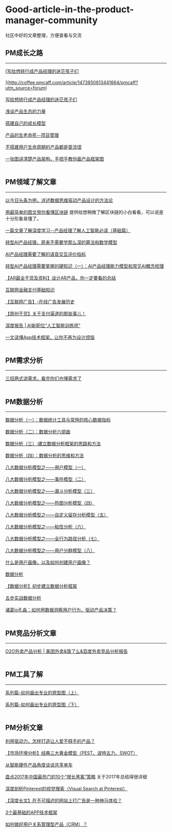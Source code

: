 # Good-article-in-the-product-manager-community
社区中好的文章整理，方便查看与交流

## PM成长之路

--------

[[写给想转行成产品经理的迷茫孩子们](http://coffee.pmcaff.com/article/12591)
<br/>
<br/>](http://coffee.pmcaff.com/article/1473850613441664/pmcaff?utm_source=forum)
<br/>
<br/>
[写给想转行成产品经理的迷茫孩子们](http://coffee.pmcaff.com/article/1473850613441664/pmcaff?utm_source=forum)
<br/>
<br/>
[浅谈产品生态的力量](http://coffee.pmcaff.com/article/12210)
<br/>
<br/>
[搭建自己的成长模型](http://coffee.pmcaff.com/article/10654)
<br/>
<br/>
[产品的生老命死--项目管理](http://coffee.pmcaff.com/article/1301799229863040/pmcaff?utm_source=forum)
<br/>
<br/>
[不搭建用户生命周期的产品都是耍流氓](http://www.ipmtalk.com/article-detail/365.html)
<br/>
<br/>
[一张图讲清楚产品架构，手把手教你画产品框架图](http://coffee.pmcaff.com/article/10789)
<br/>
<br/>


## PM领域了解文章

-----

[以今日头条为例，详述数据思维驱动产品设计的方法论](http://coffee.pmcaff.com/article/14092)
<br/>
<br/>
[用最简单的图文带你看懂区块链](http://coffee.pmcaff.com/article/13060) 提供给想稍微了解区块链的小白看看，可以说是十分形象易懂了。
<br/>
<br/>
[一篇文章了解深度学习--产品经理了解人工智能必读（基础篇）](http://coffee.pmcaff.com/article/13742)
<br/>
<br/>
[转型AI产品经理，原来不需要学那么深的算法和数学模型](http://coffee.pmcaff.com/article/12445)
<br/>
<br/>
[ AI产品经理需要了解的语音交互评价指标](http://coffee.pmcaff.com/article/12251)
<br/>
<br/>
[转型AI产品经理需要掌握的硬知识（一）：AI产品经理能力模型和常见AI概念梳理](http://coffee.pmcaff.com/article/1163514880930944/pmcaff?utm_source=search)
<br/>
<br/>
[【AR最全干货及资料】设计AR产品，你一定要看的总结](http://coffee.pmcaff.com/article/875767906021504/pmcaff?utm_source=forum&from=profile)
<br/>
<br/>
[互联网金融支付基础知识](http://www.woshipm.com/it/538375.html)
<br/>
<br/>
[【互联网广告】-在线广告发展历史](http://coffee.pmcaff.com/article/1481419025778816/pmcaff?utm_source=forum)
<br/>
<br/>
[【原创干货】关于支付渠道的那些事儿！](http://coffee.pmcaff.com/article/12793)
<br/>
<br/>
[深度报告 | AI新职位“人工智能训练师”](http://coffee.pmcaff.com/article/14087)
<br/>
<br/>
[一文读懂App技术框架，让你不再为设计烦恼](http://coffee.pmcaff.com/article/14130)
<br/>
<br/>


## PM需求分析

------

[三招两式讲需求，看完你们也懂需求了](http://coffee.pmcaff.com/article/9751)
<br/>
<br/>


## PM数据分析

---------

[数据分析（一）：数据统计工具与常用的核心数据指标](http://coffee.pmcaff.com/article/2000000000008767/pmcaff?utm_source=search)
<br/>
<br/>
[数据分析（二）：数据分析六部曲](http://coffee.pmcaff.com/article/2000000000008669/pmcaff?utm_source=search)
<br/>
<br/>
[数据分析（三）:建立数据分析框架的思路和方法](http://coffee.pmcaff.com/article/2000000000008803/pmcaff?utm_source=search)
<br/>
<br/>
[数据分析（四）：数据分析的思维和方法](http://coffee.pmcaff.com/article/2000000000008814/pmcaff?utm_source=search)
<br/>
<br/>
[八大数据分析模型之——用户模型（一）](http://coffee.pmcaff.com/article/1191054621424768/pmcaff?utm_source=search)
<br/>
<br/>
[八大数据分析模型之——事件模型（二）](http://coffee.pmcaff.com/article/1200184453298304/pmcaff?utm_source=search)
<br/>
<br/>
[八大数据分析模型之——漏斗分析模型（三）](http://coffee.pmcaff.com/article/1211729076747392/pmcaff?utm_source=search)
<br/>
<br/>
[八大数据分析模型之——热图分析模型（四）](http://coffee.pmcaff.com/article/1221496609144960/pmcaff?utm_source=search)
<br/>
<br/>
[八大数据分析模型之——自定义留存分析模型（五）](http://coffee.pmcaff.com/article/1231882184768640/pmcaff?utm_source=search)
<br/>
<br/>
[八大数据分析模型之——粘性分析（六）](http://coffee.pmcaff.com/article/1241789409467520/pmcaff?utm_source=search)
<br/>
<br/>
[八大数据分析模型之——全行为路径分析（七）](http://coffee.pmcaff.com/article/1252228207958144/pmcaff?utm_source=search)
<br/>
<br/>
[八大数据分析模型之——用户分群模型（八）](http://coffee.pmcaff.com/article/1272337690361984/pmcaff?utm_source=search)
<br/>
<br/>
[什么是用户画像，以及如何创建用户画像？](http://coffee.pmcaff.com/article/496019454515328/pmcaff?utm_source=search)
<br/>
<br/>
[数据分析](http://coffee.pmcaff.com/article/1111652454878336/pmcaff?utm_source=search)
<br/>
<br/>
[【数据分析】初步建立数据分析框架](http://coffee.pmcaff.com/article/791718866995328/pmcaff?utm_source=search)
<br/>
<br/>
[五步实战数据分析](http://coffee.pmcaff.com/article/1187336160679040/pmcaff?utm_source=search)
<br/>
<br/>
[诸葛io孔淼：如何用数据洞察用户行为，驱动产品决策？](https://mp.weixin.qq.com/s/fN5e7PISRw_29bZslMbCUw)
<br/>
<br/>


## PM竞品分析文章

-----

[O2O外卖产品分析 | 美团外卖&饿了么&百度外卖竞品分析报告](http://coffee.pmcaff.com/article/19136)
<br/>
<br/>


## PM工具了解

------

[系列篇-如何画出专业的原型图（上）](http://coffee.pmcaff.com/article/14053)
<br/>
<br/>
[系列篇-如何画出专业的原型图（下）](http://coffee.pmcaff.com/article/1140312156599424/pmcaff?utm_source=search)
<br/>
<br/>


## PM分析文章
[利用驱动力，怎样打造让人爱不释手的产品？](http://coffee.pmcaff.com/article/14283)
<br/>
<br/>
[【市场环境分析】经典三大黄金模型（PEST、波特五力、SWOT）](http://coffee.pmcaff.com/article/13745)
<br/>
<br/>
[从智能硬件产品角度谈谈共享单车](http://coffee.pmcaff.com/article/4408)
<br/>
<br/>
[盘点2017年中国最热门的10个“增长黑客”策略](http://coffee.pmcaff.com/article/13169) 关于2017年总结得很详细
<br/>
<br/>
[深度剖析Pinterest的视觉搜索（Visual Search at Pinterest）](http://coffee.pmcaff.com/article/13402)
<br/>
<br/>
[【深度长文】在不可描述的网站上打广告是一种神马体验？](http://coffee.pmcaff.com/article/12512)
<br/>
<br/>
[3个最基础的APP技术框架](http://www.woshipm.com/pmd/240656.html)
<br/>
<br/>
[如何做好用户关系管理型产品（CRM）？](http://www.woshipm.com/it/1442668.html)
<br/>
<br/>



